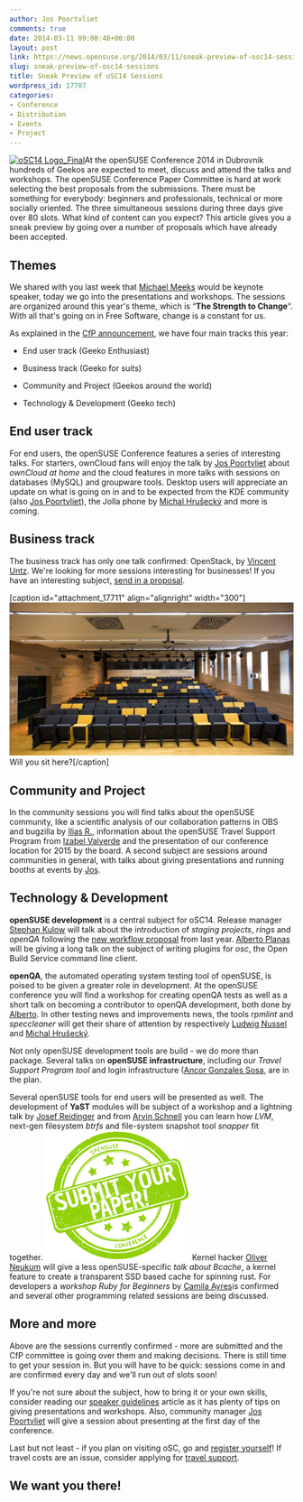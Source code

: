 ```yaml
---
author: Jos Poortvliet
comments: true
date: 2014-03-11 09:00:48+00:00
layout: post
link: https://news.opensuse.org/2014/03/11/sneak-preview-of-osc14-sessions/
slug: sneak-preview-of-osc14-sessions
title: Sneak Preview of oSC14 Sessions
wordpress_id: 17707
categories:
- Conference
- Distribution
- Events
- Project
---
```


[![oSC14 Logo_Final](//news.opensuse.org/wp-content/uploads/2014/01/Logo_Final.png)](//news.opensuse.org/wp-content/uploads/2014/01/Logo_Final.png)At the openSUSE Conference 2014 in Dubrovnik hundreds of Geekos are expected to meet, discuss and attend the talks and workshops. The openSUSE Conference Paper Committee is hard at work selecting the best proposals from the submissions. There must be something for everybody: beginners and professionals, technical or more socially oriented. The three simultaneous sessions during three days give over 80 slots. What kind of content can you expect? This article gives you a sneak preview by going over a number of proposals which have already been accepted.<!-- more -->



## Themes


We shared with you last week that [Michael Meeks](https://news.opensuse.org/2014/03/05/osc14-keynote-confirmed-more-awesome-coming/) would be keynote speaker, today we go into the presentations and workshops. The sessions are organized around this year's theme, which is “**The Strength to Change**“. With all that's going on in Free Software, change is a constant for us.

As explained in the [CfP announcement](https://news.opensuse.org/2014/01/29/osc14-cfp-and-registration-open/), we have four main tracks this year:



	
  * End user track (Geeko Enthusiast)

	
  * Business track (Geeko for suits)

	
  * Community and Project (Geekos around the world)

	
  * Technology & Development (Geeko tech)







## End user track


For end users, the openSUSE Conference features a series of interesting talks. For starters, ownCloud fans will enjoy the talk by [Jos Poortvliet](http://blog.jospoortvliet.com) about _ownCloud at home_ and the cloud features in more talks with sessions on databases (MySQL) and groupware tools. Desktop users will appreciate an update on what is going on in and to be expected from the KDE community (also [Jos Poortvliet](http://blog.jospoortvliet.com)), the Jolla phone by [Michal Hrušecký](http://michal.hrusecky.net/) and more is coming.



## Business track


The business track has only one talk confirmed: OpenStack, by [Vincent Untz](http://www.vuntz.net/). We're looking for more sessions interesting for businesses! If you have an interesting subject, [send in a proposal](https://conference.opensuse.org/osem/conference/osc14/proposal).

[caption id="attachment_17711" align="alignright" width="300"]![Still empty conference room](/wp-content/uploads/2014/03/conference-room.jpg)Will you sit here?[/caption]


## Community and Project


In the community sessions you will find talks about the openSUSE community, like a scientific analysis of our collaboration patterns in OBS and bugzilla by [Ilias R.](http://zoumpis.wordpress.com/), information about the openSUSE Travel Support Program from [Izabel Valverde](http://en.opensuse.org/User:Izabelvalverde) and the presentation of our conference location for 2015 by the board. A second subject are sessions around communities in general, with talks about giving presentations and running booths at events by [Jos](http://blog.jospoortvliet.com).



## Technology & Development


**openSUSE development** is a central subject for oSC14. Release manager [Stephan Kulow](https://plus.google.com/+StephanKulow/) will talk about the introduction of _staging projects_, _rings_ and _openQA_ following the [new workflow proposal](http://lists.opensuse.org/opensuse-factory/2013-11/msg00920.html) from last year. [Alberto Planas](https://twitter.com/a_planas) will be giving a long talk on the subject of writing plugins for _osc_, the Open Build Service command line client.

**openQA**, the automated operating system testing tool of openSUSE, is poised to be given a greater role in development. At the openSUSE conference you will find a workshop for creating openQA tests as well as a short talk on becoming a contributor to openQA development, both done by [Alberto](https://twitter.com/a_planas). In other testing news and improvements news, the tools _rpmlint_ and _speccleaner_ will get their share of attention by respectively [Ludwig Nussel](http://users.suse.com/~lnussel/) and [Michal Hrušecký](http://michal.hrusecky.net/).

Not only openSUSE development tools are build - we do more than package. Several talks on **openSUSE infrastructure**, including our _Travel Support Program tool_ and login infrastructure ([Ancor Gonzales Sosa](https://github.com/ancorgs), are in the plan.

Several openSUSE tools for end users will be presented as well. The development of **YaST** modules will be subject of a workshop and a lightning talk by [Josef Reidinger](https://github.com/jreidinger) and from [Arvin Schnell](http://arvin.schnell-web.net/) you can learn how _LVM_, next-gen filesystem _btrfs_ and file-system snapshot tool _snapper_ fit together.
[![click to submit a talk!](/wp-content/uploads/2014/01/submit_paper.png)](https://conference.opensuse.org/osem/conference/osc14/proposal)
Kernel hacker [Oliver Neukum](http://www.kernelhub.org/?p=7&dev=932&mbox_type=1) will give a less openSUSE-specific _talk about Bcache_, a kernel feature to create a transparent SSD based cache for spinning rust. For developers a _workshop Ruby for Beginners_ by [Camila Ayres](http://camilasan.com/)is confirmed and several other programming related sessions are being discussed.



## More and more


Above are the sessions currently confirmed - more are submitted and the CfP committee is going over them and making decisions. There is still time to get your session in. But you will have to be quick: sessions come in and are confirmed every day and we'll run out of slots soon!

If you're not sure about the subject, how to bring it or your own skills, consider reading our [speaker guidelines](http://en.opensuse.org/openSUSE:Conference_speaker_guidelines) article as it has plenty of tips on giving presentations and workshops. Also, community manager [Jos Poortvliet](http://blog.jospoortvliet.com) will give a session about presenting at the first day of the conference.

Last but not least - if you plan on visiting oSC, go and [register yourself](https://conference.opensuse.org/osem/conference/osc14/register)! If travel costs are an issue, consider applying for [travel support](https://news.opensuse.org/2014/02/24/osc14-the-opensuse-travel-support-is-open/).



## We want you there!
